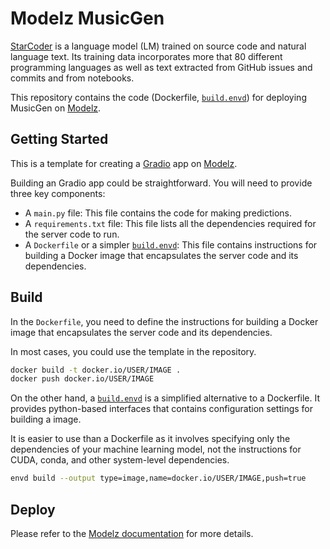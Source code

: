# Modelz MusicGen

[StarCoder](https://huggingface.co/bigcode/starcoder) is a language model (LM) trained on source code and natural language text. Its training data incorporates more that 80 different programming languages as well as text extracted from GitHub issues and commits and from notebooks.

This repository contains the code (Dockerfile, [`build.envd`](https://envd.tensorchord.ai/guide/getting-started.html)) for deploying MusicGen on [Modelz](https://docs.modelz.ai/).

## Getting Started

This is a template for creating a [Gradio](https://gradio.app/) app on [Modelz](https://modelz.ai/).

Building an Gradio app could be straightforward. You will need to provide three key components:

- A `main.py` file: This file contains the code for making predictions.
- A `requirements.txt` file: This file lists all the dependencies required for the server code to run.
- A `Dockerfile` or a simpler [`build.envd`](https://envd.tensorchord.ai/guide/getting-started.html): This file contains instructions for building a Docker image that encapsulates the server code and its dependencies.

## Build

In the `Dockerfile`, you need to define the instructions for building a Docker image that encapsulates the server code and its dependencies.

In most cases, you could use the template in the repository.

```bash
docker build -t docker.io/USER/IMAGE .
docker push docker.io/USER/IMAGE
```

On the other hand, a [`build.envd`](https://envd.tensorchord.ai/guide/getting-started.html) is a simplified alternative to a Dockerfile. It provides python-based interfaces that contains configuration settings for building a image. 

It is easier to use than a Dockerfile as it involves specifying only the dependencies of your machine learning model, not the instructions for CUDA, conda, and other system-level dependencies.

```bash
envd build --output type=image,name=docker.io/USER/IMAGE,push=true
```

## Deploy

Please refer to the [Modelz documentation](https://docs.modelz.ai/gettingstarted/deploy) for more details.
